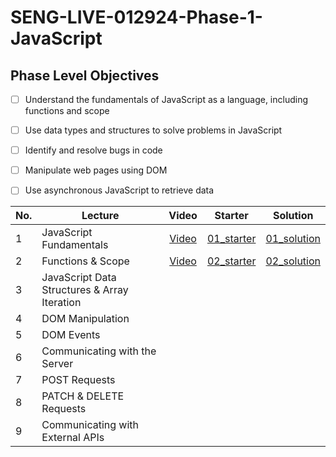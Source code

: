 # SENG-LIVE-012924-Phase-1-JavaScript
## Phase Level Objectives
- [ ] Understand the fundamentals of JavaScript as a language, including functions and scope
- [ ] Use data types and structures to solve problems in JavaScript
- [ ] Identify and resolve bugs in code
- [ ] Manipulate web pages using DOM
- [ ] Use asynchronous JavaScript to retrieve data


|No. | Lecture                          | Video 	| Starter 	| Solution 	|
|----|------------------------------	|:-----:	|--------	|---------	|
|1 | JavaScript Fundamentals            |[Video](https://www.youtube.com/watch?v=W8etuwYQi9Q)|[01_starter](https://github.com/RikkuX491/EAST-SE-012924-Phase-1/tree/01_starter)|[01_solution](https://github.com/RikkuX491/EAST-SE-012924-Phase-1/tree/01_solution)|
|2 | Functions & Scope                	|[Video](https://www.youtube.com/watch?v=SkZfPZTiYvA)|[02_starter](https://github.com/RikkuX491/EAST-SE-012924-Phase-1/tree/02_starter)|[02_solution](https://github.com/RikkuX491/EAST-SE-012924-Phase-1/tree/02_solution)|
|3 | JavaScript Data Structures & Array Iteration                 	||||
|4 | DOM Manipulation                 	||||
|5 | DOM Events                       	||||
|6 | Communicating with the Server    	||||
|7 | POST Requests                    	||||
|8 | PATCH & DELETE Requests          	||||
|9 | Communicating with External APIs 	||||